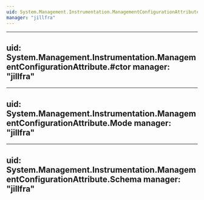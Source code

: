 ```yaml
---
uid: System.Management.Instrumentation.ManagementConfigurationAttribute
manager: "jillfra"
---
```


---
uid: System.Management.Instrumentation.ManagementConfigurationAttribute.#ctor
manager: "jillfra"
---

---
uid: System.Management.Instrumentation.ManagementConfigurationAttribute.Mode
manager: "jillfra"
---

---
uid: System.Management.Instrumentation.ManagementConfigurationAttribute.Schema
manager: "jillfra"
---
